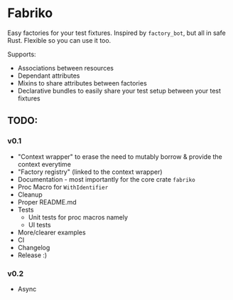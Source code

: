 # Fabriko

Easy factories for your test fixtures.
Inspired by `factory_bot`, but all in safe Rust.
Flexible so you can use it too.

Supports:
* Associations between resources
* Dependant attributes
* Mixins to share attributes between factories
* Declarative bundles to easily share your test setup between your test fixtures

## TODO:

### v0.1

* "Context wrapper" to erase the need to mutably borrow & provide the context everytime
* "Factory registry" (linked to the context wrapper)
* Documentation - most importantly for the core crate `fabriko`
* Proc Macro for `WithIdentifier`
* Cleanup
* Proper README.md
* Tests
    * Unit tests for proc macros namely
    * UI tests
* More/clearer examples
* CI
* Changelog
* Release :)

### v0.2

* Async
